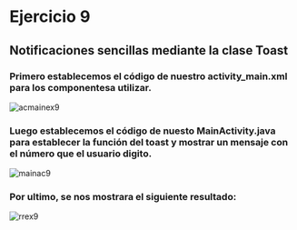 # Ejercicio 9
## Notificaciones sencillas mediante la clase Toast
### Primero establecemos el código de nuestro activity_main.xml para los componentesa utilizar.
![acmainex9](https://user-images.githubusercontent.com/74798975/219900631-5d08cca9-f7b0-4b60-9073-baa50ebf4cb4.png)
### Luego establecemos el código de nuesto MainActivity.java para establecer la función del toast y mostrar un mensaje con el número que el usuario digito.
![mainac9](https://user-images.githubusercontent.com/74798975/219900702-e1069b4d-181d-450d-9102-b31f6d4f1c08.png)
### Por ultimo, se nos mostrara el siguiente resultado:
![rrex9](https://user-images.githubusercontent.com/74798975/219900772-b4b9edd2-77b0-4414-ba9d-da161a3c5581.png)
